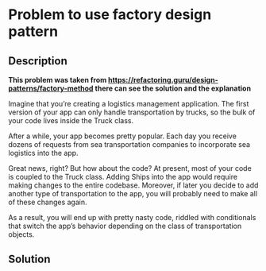 # Problem to use factory design pattern

## Description

**This problem was taken from https://refactoring.guru/design-patterns/factory-method there
can see the solution and the explanation** 

Imagine that you’re creating a logistics management application. 
The first version of your app can only handle transportation by trucks, 
so the bulk of your code lives inside the Truck class.

After a while, your app becomes pretty popular. 
Each day you receive dozens of requests from sea transportation companies to incorporate sea logistics into the app.

Great news, right? But how about the code? At present, most of your code is coupled to the Truck class. 
Adding Ships into the app would require making changes to the entire codebase. 
Moreover, if later you decide to add another type of transportation to the app, 
you will probably need to make all of these changes again.

As a result, you will end up with pretty nasty code, 
riddled with conditionals that switch the app’s behavior depending on the class of transportation objects.

## Solution